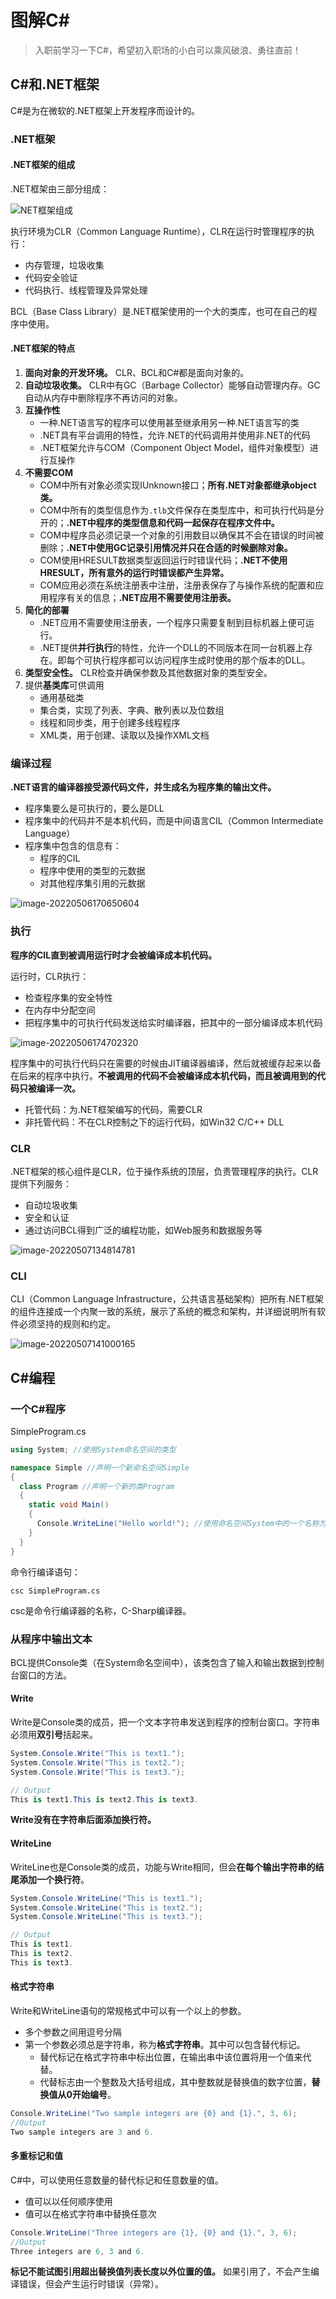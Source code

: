 # 图解C#

> 入职前学习一下C#，希望初入职场的小白可以乘风破浪、勇往直前！

## C#和.NET框架

C#是为在微软的.NET框架上开发程序而设计的。

### .NET框架

#### .NET框架的组成

.NET框架由三部分组成：

![NET框架组成](./png/NET框架组成.png)

执行环境为CLR（Common Language Runtime），CLR在运行时管理程序的执行：

- 内存管理，垃圾收集
- 代码安全验证
- 代码执行、线程管理及异常处理

BCL（Base Class Library）是.NET框架使用的一个大的类库，也可在自己的程序中使用。

#### .NET框架的特点

1. **面向对象的开发环境。** CLR、BCL和C#都是面向对象的。
2. **自动垃圾收集。** CLR中有GC（Barbage Collector）能够自动管理内存。GC自动从内存中删除程序不再访问的对象。
3. **互操作性**
   - 一种.NET语言写的程序可以使用甚至继承用另一种.NET语言写的类
   - .NET具有平台调用的特性，允许.NET的代码调用并使用非.NET的代码
   - .NET框架允许与COM（Component Object Model，组件对象模型）进行互操作
4. **不需要COM**
   - COM中所有对象必须实现IUnknown接口；**所有.NET对象都继承object类。**
   - COM中所有的类型信息作为`.tlb`文件保存在类型库中，和可执行代码是分开的；**.NET中程序的类型信息和代码一起保存在程序文件中。**
   - COM中程序员必须记录一个对象的引用数目以确保其不会在错误的时间被删除；**.NET中使用GC记录引用情况并只在合适的时候删除对象。**
   - COM使用HRESULT数据类型返回运行时错误代码；**.NET不使用HRESULT，所有意外的运行时错误都产生异常。**
   - COM应用必须在系统注册表中注册，注册表保存了与操作系统的配置和应用程序有关的信息；**.NET应用不需要使用注册表。**
5. **简化的部署**
   - .NET应用不需要使用注册表，一个程序只需要复制到目标机器上便可运行。
   - .NET提供**并行执行**的特性，允许一个DLL的不同版本在同一台机器上存在。即每个可执行程序都可以访问程序生成时使用的那个版本的DLL。
6. **类型安全性。** CLR检查并确保参数及其他数据对象的类型安全。
7. 提供**基类库**可供调用
   - 通用基础类
   - 集合类，实现了列表、字典、散列表以及位数组
   - 线程和同步类，用于创建多线程程序
   - XML类，用于创建、读取以及操作XML文档

### 编译过程

**.NET语言的编译器接受源代码文件，并生成名为程序集的输出文件。**

- 程序集要么是可执行的，要么是DLL
- 程序集中的代码并不是本机代码，而是中间语言CIL（Common Intermediate Language）
- 程序集中包含的信息有：
  - 程序的CIL
  - 程序中使用的类型的元数据
  - 对其他程序集引用的元数据

![image-20220506170650604](./png/编译过程.png)

### 执行

**程序的CIL直到被调用运行时才会被编译成本机代码。**

运行时，CLR执行：

- 检查程序集的安全特性
- 在内存中分配空间
- 把程序集中的可执行代码发送给实时编译器，把其中的一部分编译成本机代码

![image-20220506174702320](./png/执行过程.png)

程序集中的可执行代码只在需要的时候由JIT编译器编译，然后就被缓存起来以备在后来的程序中执行。**不被调用的代码不会被编译成本机代码，而且被调用到的代码只被编译一次。**

- 托管代码：为.NET框架编写的代码，需要CLR
- 非托管代码：不在CLR控制之下的运行代码，如Win32 C/C++ DLL

### CLR

.NET框架的核心组件是CLR，位于操作系统的顶层，负责管理程序的执行。CLR提供下列服务：

- 自动垃圾收集
- 安全和认证
- 通过访问BCL得到广泛的编程功能，如Web服务和数据服务等

![image-20220507134814781](./png/CLR.png)

### CLI

CLI（Common Language Infrastructure，公共语言基础架构）把所有.NET框架的组件连接成一个内聚一致的系统，展示了系统的概念和架构，并详细说明所有软件必须坚持的规则和约定。

![image-20220507141000165](./png/CLI.png)

## C#编程

### 一个C#程序

SimpleProgram.cs

```c#
using System; //使用System命名空间的类型

namespace Simple //声明一个新命名空间Simple
{
  class Program //声明一个新的类Program
  {
    static void Main()
    {
      Console.WriteLine("Hello world!"); //使用命名空间System中的一个名称为Console类将消息输出到屏幕
    }
  }
}
```

命令行编译语句：

```
csc SimpleProgram.cs
```

csc是命令行编译器的名称，C-Sharp编译器。

### 从程序中输出文本

BCL提供Console类（在System命名空间中），该类包含了输入和输出数据到控制台窗口的方法。

#### Write

Write是Console类的成员，把一个文本字符串发送到程序的控制台窗口。字符串必须用**双引号**括起来。

```c#
System.Console.Write("This is text1.");
System.Console.Write("This is text2.");
System.Console.Write("This is text3.");

// Output
This is text1.This is text2.This is text3.
```

**Write没有在字符串后面添加换行符。**

#### WriteLine

WriteLine也是Console类的成员，功能与Write相同，但会**在每个输出字符串的结尾添加一个换行符**。

```c#
System.Console.WriteLine("This is text1.");
System.Console.WriteLine("This is text2.");
System.Console.WriteLine("This is text3.");

// Output
This is text1.
This is text2.
This is text3.
```

#### 格式字符串

Write和WriteLine语句的常规格式中可以有一个以上的参数。

- 多个参数之间用逗号分隔
- 第一个参数必须总是字符串，称为**格式字符串**。其中可以包含替代标记。
  - 替代标记在格式字符串中标出位置，在输出串中该位置将用一个值来代替。
  - 代替标志由一个整数及大括号组成，其中整数就是替换值的数字位置，**替换值从0开始编号**。

```c#
Console.WriteLine("Two sample integers are {0} and {1}.", 3, 6);
//Output
Two sample integers are 3 and 6.
```

#### 多重标记和值

C#中，可以使用任意数量的替代标记和任意数量的值。

- 值可以以任何顺序使用
- 值可以在格式字符串中替换任意次

```c#
Console.WriteLine("Three integers are {1}, {0} and {1}.", 3, 6);
//Output
Three integers are 6, 3 and 6.
```

**标记不能试图引用超出替换值列表长度以外位置的值。** 如果引用了，不会产生编译错误，但会产生运行时错误（异常）。

